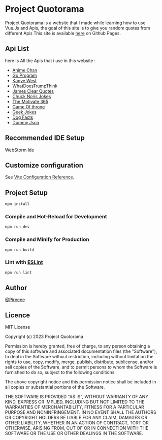 ﻿
# Project Quotorama

Project Quotorama is a website that I made while learning how to use Vue.Js and Apis,
the goal of this site is to give you random quotes from different Apis
This site is available [here](https://pireeee.github.io/ProjectQuotorama/) on Github Pages.

## Api List

here is All the Apis that i use in this website :

 - [Anime Chan](https://animechan.vercel.app/)
 - [Go Program](https://goprogram.ai/)
 - [Kanye West](https://kanye.rest/)
 - [WhatDoesTrumpThink](https://whatdoestrumpthink.com/api-docs/index.html)
 - [James Clear Quotes](https://www.jcquotes.com/)
 - [Chuck Noris Jokes](https://api.chucknorris.io/)
 - [The Motivate 365](https://github.com/tlcheah2/stoic-quote-lambda-public-api)
 - [Game Of throne](https://gameofthronesquotes.xyz/)
 - [Geek Jokes](https://github.com/sameerkumar18/geek-joke-api)
 - [Dog Facts](https://kinduff.github.io/dog-api/)
 - [Dummy Json](https://dummyjson.com/)

## Recommended IDE Setup

WebStorm Ide

## Customize configuration

See [Vite Configuration Reference](https://vitejs.dev/config/).

## Project Setup

```sh
npm install
```

### Compile and Hot-Reload for Development

```sh
npm run dev
```

### Compile and Minify for Production

```sh
npm run build
```

### Lint with [ESLint](https://eslint.org/)

```sh
npm run lint
```

## Author 
[@Pireeee](github.com/Pireeee)

## Licence

MIT License

Copyright (c) 2023 Project Quotorama

Permission is hereby granted, free of charge, to any person obtaining a copy
of this software and associated documentation files (the "Software"), to deal
in the Software without restriction, including without limitation the rights
to use, copy, modify, merge, publish, distribute, sublicense, and/or sell
copies of the Software, and to permit persons to whom the Software is
furnished to do so, subject to the following conditions:

The above copyright notice and this permission notice shall be included in all
copies or substantial portions of the Software.

THE SOFTWARE IS PROVIDED "AS IS", WITHOUT WARRANTY OF ANY KIND, EXPRESS OR
IMPLIED, INCLUDING BUT NOT LIMITED TO THE WARRANTIES OF MERCHANTABILITY,
FITNESS FOR A PARTICULAR PURPOSE AND NONINFRINGEMENT. IN NO EVENT SHALL THE
AUTHORS OR COPYRIGHT HOLDERS BE LIABLE FOR ANY CLAIM, DAMAGES OR OTHER
LIABILITY, WHETHER IN AN ACTION OF CONTRACT, TORT OR OTHERWISE, ARISING FROM,
OUT OF OR IN CONNECTION WITH THE SOFTWARE OR THE USE OR OTHER DEALINGS IN THE
SOFTWARE.
